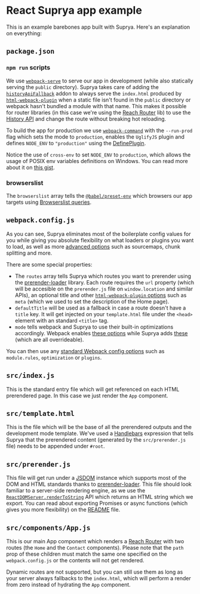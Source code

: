 # React Suprya app example

This is an example barebones app built with Suprya. Here's an explanation on everything:

## `package.json`

### `npm run` scripts

We use [`webpack-serve`](https://github.com/webpack-contrib/webpack-serve) to serve our app in development (while also statically serving the `public` directory). Suprya takes care of adding the [`historyApiFallback`](https://github.com/webpack-contrib/webpack-serve#add-on-features) addon to always serve the `index.html` produced by [`html-webpack-plugin`](https://github.com/jantimon/html-webpack-plugin) when a static file isn't found in the `public` directory or webpack hasn't bundled a module with that name. This makes it possible for router libraries (in this case we're using the [Reach Router](https://reach.tech/router) lib) to use the [History API](https://developer.mozilla.org/en-US/docs/Web/API/History) and change the route without breaking hot reloading.

To build the app for production we use [`webpack-command`](https://github.com/webpack-contrib/webpack-command) with the `--run-prod` flag which sets the mode to `production`, enables the `UglifyJS` plugin and defines `NODE_ENV` to `"production"` using the [DefinePlugin](https://webpack.js.org/plugins/define-plugin/).

Notice the use of `cross-env` to set `NODE_ENV` to `production`, which allows the usage of POSIX env variables definitions on Windows. You can read more about it on [this gist](https://gist.github.com/hugmanrique/8e71844cf20f5f49ff856137b723a7ae).

### browserslist

The `browserslist` array tells the [`@babel/preset-env`](https://new.babeljs.io/docs/en/next/babel-preset-env.html) which browsers our app targets using [Browserslist queries](https://github.com/browserslist/browserslist#queries).

## `webpack.config.js`

As you can see, Suprya eliminates most of the boilerplate config values for you while giving you absolute flexibility on what loaders or plugins you want to load, as well as more [advanced options](https://webpack.js.org/configuration/) such as sourcemaps, chunk splitting and more.

There are some special properties:

- The `routes` array tells Suprya which routes you want to prerender using the [prerender-loader](https://github.com/GoogleChromeLabs/prerender-loader) library. Each route requires the `url` property (which will be accesible on the `prerender.js` file on `window.location` and similar APIs), an optional title and other [`html-webpack-plugin` options](https://github.com/jantimon/html-webpack-plugin#options) such as `meta` (which we used to set the description of the Home page).
- `defaultTitle` will be used as a fallback in case a route doesn't have a `title` key. It will get injected on your `template.html` file under the `<head>` element with an standard `<title>` tag.
- `mode` tells webpack and Suprya to use their built-in optimizations accordingly. Webpack enables [these options](https://webpack.js.org/concepts/mode/) while Suprya adds [these](../../README.md#opinionated-webpack-options) (which are all overrideable).

You can then use any [standard Webpack config options](https://webpack.js.org/configuration/) such as `module.rules`, `optimization` or `plugins`.

## `src/index.js`

This is the standard entry file which will get referenced on each HTML prerendered page. In this case we just render the `App` component.

## `src/template.html`

This is the file which will be the base of all the prerendered outputs and the development mode template. We've used a [Handlebars](https://handlebarsjs.com/) expression that tells Suprya that the prerendered content (generated by the `src/prerender.js` file) needs to be appended under `#root`.

## `src/prerender.js`

This file will get run under a [JSDOM](https://github.com/jsdom/jsdom) instance which supports most of the DOM and HTML standards thanks to [prerender-loader](https://github.com/GoogleChromeLabs/prerender-loader/). This file should look familiar to a server-side rendering engine, as we use the [`ReactDOMServer.renderToString`](https://reactjs.org/docs/react-dom-server.html#rendertostring) API which returns an HTML string which we export. You can read about exporting Promises or async functions (which gives you more flexibility) on the [README](../../README.md) file.

## `src/components/App.js`

This is our main App component which renders a [Reach Router](https://reach.tech/router) with two routes (the `Home` and the `Contact` components). Please note that the `path` prop of these children must match the same one specified on the `webpack.config.js` or the contents will not get rendered.

Dynamic routes are not supported, but you can still use them as long as your server always fallbacks to the `index.html`, which will perform a render from zero instead of hydrating the `App` component.